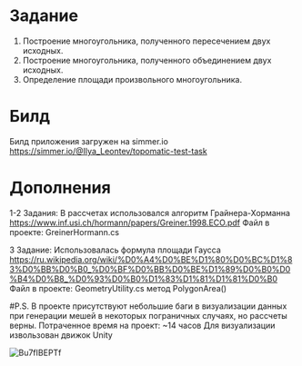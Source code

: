 # Задание
1. Построение многоугольника, полученного пересечением двух исходных. 
2. Построение многоугольника, полученного объединением двух исходных. 
3. Определение площади произвольного многоугольника.

# Билд
Билд приложения загружен на simmer.io
https://simmer.io/@Ilya_Leontev/topomatic-test-task

# Дополнения
1-2 Задания: В рассчетах использовался алгоритм Грайнера-Хорманна
https://www.inf.usi.ch/hormann/papers/Greiner.1998.ECO.pdf
Файл в проекте: GreinerHormann.cs

3 Задание: Использовалась формула площади Гаусса
https://ru.wikipedia.org/wiki/%D0%A4%D0%BE%D1%80%D0%BC%D1%83%D0%BB%D0%B0_%D0%BF%D0%BB%D0%BE%D1%89%D0%B0%D0%B4%D0%B8_%D0%93%D0%B0%D1%83%D1%81%D1%81%D0%B0
Файл в проекте: GeometryUtility.cs метод PolygonArea()

#P.S.
В проекте присутствуют небольшие баги в визуализации данных при генерации мешей в некоторых пограничных случаях, но рассчеты верны.
Потраченное время на проект: ~14 часов
Для визуализации извользован движок Unity

![Bu7fIBEPTf](https://github.com/neerex/Topomatic-Test-Task/assets/48661254/e7cbde82-006f-4676-ad38-b91d50cd14d4)
